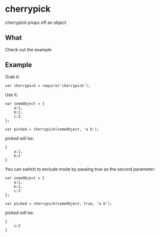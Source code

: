 cherrypick
==========

cherrypick props off an object

## What

Check out the example

## Example

Grab it:

    var cherrypick = require('cherrypick');
  
Use it:

    var someObject = {
        a:1,
        b:2,
        c:3
    };
    
    var picked = cherrypick(someObject, 'a b');
  
picked will be:

    {
        a:1,
        b:2
    }
  
You can switch to exclude mode by passing true as the second parameter:

    var someObject = {
        a:1,
        b:2,
        c:3
    };
    
    var picked = cherrypick(someObject, true, 'a b');
  
picked will be:

    {
        c:3
    }
